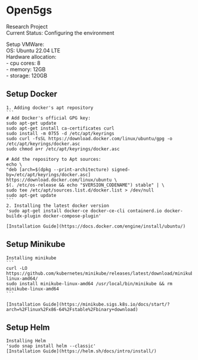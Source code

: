 # Open5gs
Research Project  
Current Status: Configuring the environment  
  
Setup VMWare:  
OS: Ubuntu 22.04 LTE  
Hardware allocation:  
    - cpu cores: 8  
    - memory: 12GB  
    - storage: 120GB  

## Setup Docker  
    1. Adding docker's apt repository  
    ```
    # Add Docker's official GPG key:  
    sudo apt-get update  
    sudo apt-get install ca-certificates curl  
    sudo install -m 0755 -d /etc/apt/keyrings  
    sudo curl -fsSL https://download.docker.com/linux/ubuntu/gpg -o /etc/apt/keyrings/docker.asc  
    sudo chmod a+r /etc/apt/keyrings/docker.asc  
    
    # Add the repository to Apt sources:  
    echo \  
    "deb [arch=$(dpkg --print-architecture) signed-by=/etc/apt/keyrings/docker.asc] https://download.docker.com/linux/ubuntu \  
    $(. /etc/os-release && echo "$VERSION_CODENAME") stable" | \  
    sudo tee /etc/apt/sources.list.d/docker.list > /dev/null  
    sudo apt-get update  
    ```  
    2. Installing the latest docker version  
    'sudo apt-get install docker-ce docker-ce-cli containerd.io docker-buildx-plugin docker-compose-plugin'

    [Installation Guide](https://docs.docker.com/engine/install/ubuntu/)  
      
## Setup Minikube  
    Installing minikube 
    ```
    curl -LO https://github.com/kubernetes/minikube/releases/latest/download/minikube-linux-amd64/
    sudo install minikube-linux-amd64 /usr/local/bin/minikube && rm minikube-linux-amd64
    ```

    [Installation Guide](https://minikube.sigs.k8s.io/docs/start/?arch=%2Flinux%2Fx86-64%2Fstable%2Fbinary+download)

## Setup Helm  
    Installing Helm
    'sudo snap install helm --classic'
    [Installation Guide](https://helm.sh/docs/intro/install/)
